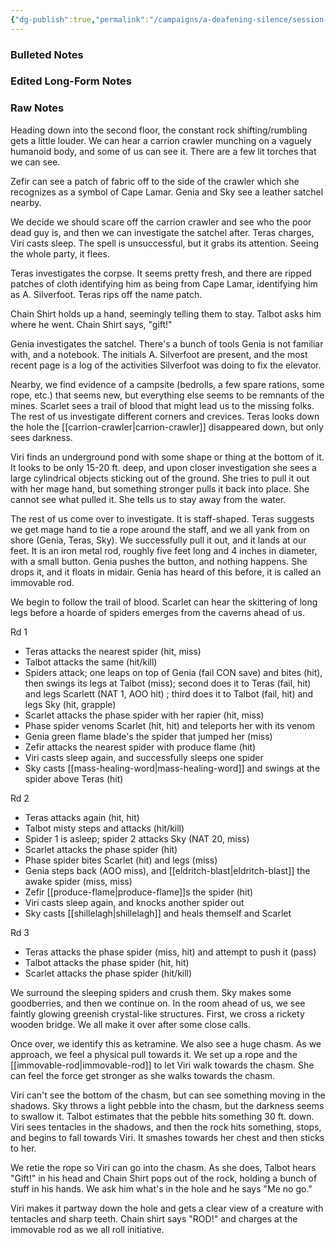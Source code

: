 ```yaml
---
{"dg-publish":true,"permalink":"/campaigns/a-deafening-silence/session-notes/session-46/"}
---
```


### Bulleted Notes

### Edited Long-Form Notes 

### Raw Notes
 Heading down into the second floor, the constant rock shifting/rumbling gets a little louder. We can hear a carrion crawler munching on a vaguely humanoid body, and some of us can see it. There are a few lit torches that we can see.
 
Zefir can see a patch of fabric off to the side of the crawler which she recognizes as a symbol of Cape Lamar. Genia and Sky see a leather satchel nearby. 

We decide we should scare off the carrion crawler and see who the poor dead guy is, and then we can investigate the satchel after. Teras charges, Viri casts sleep. The spell is unsuccessful, but it grabs its attention. Seeing the whole party, it flees.

Teras investigates the corpse. It seems pretty fresh, and there are ripped patches of cloth identifying him as being from Cape Lamar, identifying him as A. Silverfoot. Teras rips off the name patch.

Chain Shirt holds up a hand, seemingly telling them to stay. Talbot asks him where he went. Chain Shirt says, "gift!"

Genia investigates the satchel. There's a bunch of tools Genia is not familiar with, and a notebook. The initials A. Silverfoot are present, and the most recent page is a log of the activities Silverfoot was doing to fix the elevator.

Nearby, we find evidence of a campsite (bedrolls, a few spare rations, some rope, etc.) that seems new, but everything else seems to be remnants of the mines. Scarlet sees a trail of blood that might lead us to the missing folks. The rest of us investigate different corners and crevices. Teras looks down the hole the [[carrion-crawler\|carrion-crawler]] disappeared down, but only sees darkness.

Viri finds an underground pond with some shape or thing at the bottom of it. It looks to be only 15-20 ft. deep, and upon closer investigation she sees a large cylindrical objects sticking out of the ground. She tries to pull it out with her mage hand, but something stronger pulls it back into place. She cannot see what pulled it. She tells us to stay away from the water.

The rest of us come over to investigate. It is staff-shaped. Teras suggests we get mage hand to tie a rope around the staff, and we all yank from on shore (Genia, Teras, Sky). We successfully pull it out, and it lands at our feet. It is an iron metal rod, roughly five feet long and 4 inches in diameter, with a small button. Genia pushes the button, and nothing happens. She drops it, and it floats in midair. Genia has heard of this before, it is called an immovable rod. 

We begin to follow the trail of blood. Scarlet can hear the skittering of long legs before a hoarde of spiders emerges from the caverns ahead of us.

Rd 1
- Teras attacks the nearest spider (hit, miss)
- Talbot attacks the same (hit/kill)
- Spiders attack; one leaps on top of Genia (fail CON save) and bites (hit), then swings its legs at Talbot (miss); second does it to Teras (fail, hit)  and legs Scarlett (NAT 1, AOO hit) ; third does it to Talbot (fail, hit) and legs Sky (hit, grapple)
- Scarlet attacks the phase spider with her rapier (hit, miss)
- Phase spider venoms Scarlet (hit, hit) and teleports her with its venom
- Genia green flame blade's the spider that jumped her (miss)
- Zefir attacks the nearest spider with produce flame (hit)
- Viri casts sleep again, and successfully sleeps one spider 
- Sky casts [[mass-healing-word\|mass-healing-word]] and swings at the spider above Teras (hit)

Rd 2
- Teras attacks again (hit, hit) 
- Talbot misty steps and attacks (hit/kill)
- Spider 1 is asleep; spider 2 attacks Sky (NAT 20, miss)
- Scarlet attacks the phase spider (hit)
- Phase spider bites Scarlet (hit) and legs (miss)
- Genia steps back (AOO miss), and [[eldritch-blast\|eldritch-blast]] the awake spider (miss, miss)
- Zefir [[produce-flame\|produce-flame]]s the spider (hit)
- Viri casts sleep again, and knocks another spider out
- Sky casts [[shillelagh\|shillelagh]] and heals themself and Scarlet 

Rd 3
- Teras attacks the phase spider (miss, hit) and attempt to push it (pass)
- Talbot attacks the phase spider (hit, hit)
- Scarlet attacks the phase spider (hit/kill)

We surround the sleeping spiders and crush them. Sky makes some goodberries, and then we continue on. In the room ahead of us, we see faintly glowing greenish crystal-like structures. First, we cross a rickety wooden bridge. We all make it over after some close calls.

Once over, we identify this as ketramine. We also see a huge chasm. As we approach, we feel a physical pull towards it. We set up a rope and the [[immovable-rod\|immovable-rod]] to let Viri walk towards the chasm. She can feel the force get stronger as she walks towards the chasm. 

Viri can't see the bottom of the chasm, but can see something moving in the shadows. Sky throws a light pebble into the chasm, but the darkness seems to swallow it. Talbot estimates that the pebble hits something 30 ft. down. Viri sees tentacles in the shadows, and then the rock hits something, stops, and begins to fall towards Viri. It smashes towards her chest and then sticks to her.

We retie the rope so Viri can go into the chasm. As she does, Talbot hears "Gift!" in his head and Chain Shirt pops out of the rock, holding a bunch of stuff in his hands. We ask him what's in the hole and he says "Me no go."

Viri makes it partway down the hole and gets a clear view of a creature with tentacles and sharp teeth. Chain shirt says "ROD!" and charges at the immovable rod as we all roll initiative. 
